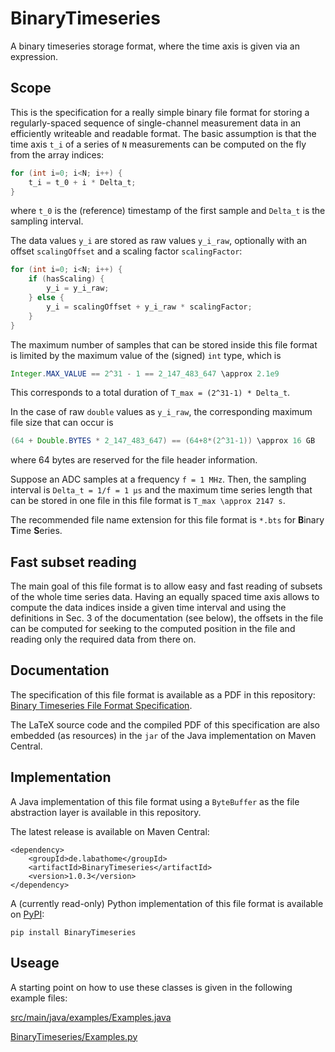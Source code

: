 # BinaryTimeseries
A binary timeseries storage format, where the time axis is given via an expression.

## Scope
This is the specification for a really simple binary file format for storing a regularly-spaced sequence of
single-channel measurement data in an efficiently writeable and readable format. The basic assumption
is that the time axis `t_i` of a series of `N` measurements can be computed on the fly from the array indices:

```java
for (int i=0; i<N; i++) {
	t_i = t_0 + i * Delta_t;
}
```

where `t_0` is the (reference) timestamp of the first sample and `Delta_t` is the sampling interval.

The data values `y_i` are stored as raw values `y_i_raw`, optionally with an offset `scalingOffset`
and a scaling factor `scalingFactor`:

```java
for (int i=0; i<N; i++) {
	if (hasScaling) {
		y_i = y_i_raw;
	} else {
		y_i = scalingOffset + y_i_raw * scalingFactor;
	}
}
```

The maximum number of samples that can be stored inside this file format is limited by the maximum value of the (signed) `int` type,
which is

```Java
Integer.MAX_VALUE == 2^31 - 1 == 2_147_483_647 \approx 2.1e9
```

This corresponds to a total duration of `T_max = (2^31-1) * Delta_t`.

In the case of raw `double` values as `y_i_raw`, the corresponding maximum file size that can occur is

```Java
(64 + Double.BYTES * 2_147_483_647) == (64+8*(2^31-1)) \approx 16 GB
```

where 64 bytes are reserved for the file header information.

Suppose an ADC samples at a frequency `f = 1 MHz`. Then, the sampling interval is `Delta_t = 1/f = 1 µs`
and the maximum time series length that can be stored in one file in this file format is `T_max \approx 2147 s`.

The recommended file name extension for this file format is `*.bts` for **B**inary **T**ime **S**eries.

## Fast subset reading

The main goal of this file format is to allow easy and fast reading of subsets of the whole time series
data. Having an equally spaced time axis allows to compute the data indices inside a given time interval
and using the definitions in Sec. 3 of the documentation (see below), the offsets in the file can be computed for seeking to the computed
position in the file and reading only the required data from there on.

## Documentation
The specification of this file format is available as a PDF in this repository:
[Binary Timeseries File Format Specification](https://github.com/jonathanschilling/BinaryTimeseries/blob/master/doc/BinaryTimeseries.pdf).

The LaTeX source code and the compiled PDF of this specification are also embedded (as resources) in the `jar` of the Java implementation on Maven Central.

## Implementation
A Java implementation of this file format using a `ByteBuffer` as the file abstraction layer is available in this repository.

The latest release is available on Maven Central:

```
<dependency>
	<groupId>de.labathome</groupId>
	<artifactId>BinaryTimeseries</artifactId>
	<version>1.0.3</version>
</dependency>
```

A (currently read-only) Python implementation of this file format is available on [PyPI](https://pypi.org/project/BinaryTimeseries/):

```
pip install BinaryTimeseries
```

## Useage
A starting point on how to use these classes is given in the following example files:

[src/main/java/examples/Examples.java](https://github.com/jonathanschilling/BinaryTimeseries/blob/master/src/main/java/examples/Examples.java)

[BinaryTimeseries/Examples.py](https://github.com/jonathanschilling/BinaryTimeseries/blob/master/BinaryTimeseries/Examples.py)

